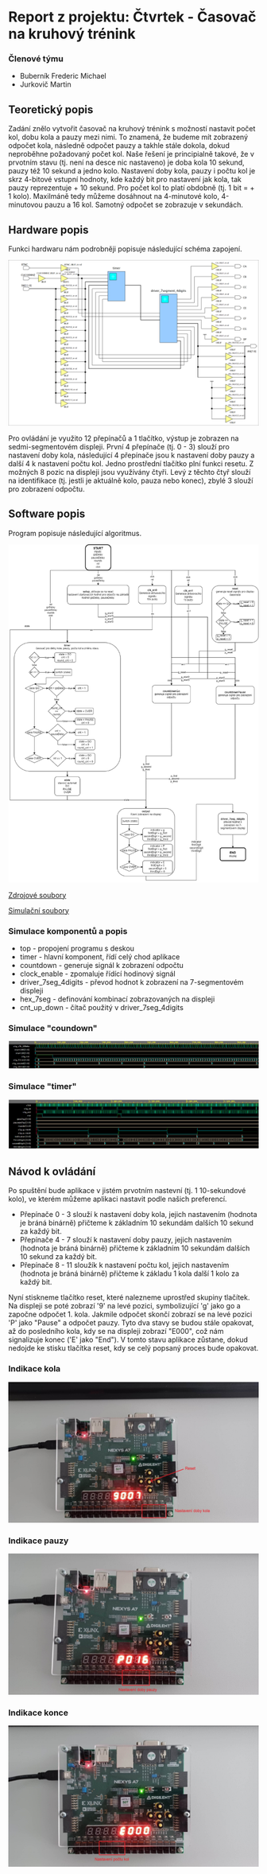 # Report z projektu: Čtvrtek - Časovač na kruhový trénink

### Členové týmu

* Buberník Frederic Michael
* Jurkovič Martin

## Teoretický popis

Zadání znělo vytvořit časovač na kruhový trénink s možností nastavit počet kol, dobu kola a pauzy mezi nimi. To znamená, že budeme mít zobrazený odpočet kola, následně odpočet pauzy a takhle stále dokola, dokud neproběhne požadovaný počet kol. Naše řešení je principialně takové, že v prvotním stavu (tj. není na desce nic nastaveno) je doba kola 10 sekund, pauzy též 10 sekund a jedno kolo. Nastavení doby kola, pauzy i počtu kol je skrz 4-bitové vstupní hodnoty, kde každý bit pro nastavení jak kola, tak pauzy reprezentuje + 10 sekund. Pro počet kol to platí obdobně (tj. 1 bit = + 1 kolo). Maxilmáně tedy můžeme dosáhnout na 4-minutové kolo, 4-minutovou pauzu a 16 kol. Samotný odpočet se zobrazuje v sekundách.

## Hardware popis

Funkci hardwaru nám podrobněji popisuje následující schéma zapojení.

![ProfiCAD schéma](img/scheme.png)

Pro ovládání je využito 12 přepínačů a 1 tlačítko, výstup je zobrazen na sedmi-segmentovém displeji. První 4 přepínače (tj. 0 - 3) slouží pro nastavení doby kola, následující 4 přepínače jsou k nastavení doby pauzy a další 4 k nastavení počtu kol. Jedno prostřední tlačítko plní funkci resetu. Z možných 8 pozic na displeji jsou využívány čtyři. Levý z těchto čtyř slouží na identifikace (tj. jestli je aktuálně kolo, pauza nebo konec), zbylé 3 slouží pro zobrazení odpočtu.

## Software popis

Program popisuje následující algoritmus. 

![Algoritmus](img/algorithm.png)

[Zdrojové soubory](/project/project/project.srcs/sources_1/new/)

[Simulační soubory](/project/project/project.srcs/sim_1/new/)

### Simulace komponentů a popis

* top - propojení programu s deskou
* timer - hlavní komponent, řídí celý chod aplikace
* countdown - generuje signál k zobrazení odpočtu
* clock_enable - zpomaluje řídící hodinový signál
* driver_7seg_4digits - převod hodnot k zobrazení na 7-segmentovém displeji
* hex_7seg - definování kombinací zobrazovaných na displeji
* cnt_up_down - čítač použitý v driver_7seg_4digits

### Simulace "coundown"
![Countdown simulace](img/sim_countdown.png)

### Simulace "timer"
![Timer simulace](img/sim_timer.png)

## Návod k ovládání

Po spuštění bude aplikace v jistém prvotním nastevní (tj. 1 10-sekundové kolo), ve kterém můžeme aplikaci nastavit podle našich preferencí.
* Přepínače 0 - 3 slouží k nastavení doby kola, jejich nastavením (hodnota je bráná binárně) přičteme k základním 10 sekundám dalších 10 sekund za každý bit.
* Přepínače 4 - 7 slouží k nastavení doby pauzy, jejich nastavením (hodnota je bráná binárně) přičteme k základním 10 sekundám dalších 10 sekund za každý bit.
* Přepínače 8 - 11 sloužík k nastavení počtu kol, jejich nastavením (hodnota je bráná binárně) přičteme k základu 1 kola další 1 kolo za každý bit.

Nyní stiskneme tlačítko reset, které nalezneme uprostřed skupiny tlačítek. Na displeji se poté zobrazí '9' na levé pozici, symbolizující 'g' jako go a započne odpočet 1. kola. Jakmile odpočet skončí zobrazí se na levé pozici 'P' jako "Pause" a odpočet pauzy. Tyto dva stavy se budou stále opakovat, až do posledního kola, kdy se na displeji zobrazí "E000", což nám signalizuje konec ('E' jako "End"). V tomto stavu aplikace zůstane, dokud nedojde ke stisku tlačítka reset, kdy se celý popsaný proces bude opakovat.

### Indikace kola
![Kolo](img/stateGo.jpg)

### Indikace pauzy
![Pauza](img/statePause.jpg)

### Indikace konce
![Konec](img/stateEnd.jpg)

